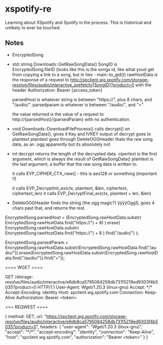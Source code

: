 # xspotify-re

Learning about XSpotify and Spotify in the process.
This is historical and unlikely to ever be touched.

## Notes

- EncryptedSong

- std::string Downloads::GetRawSongData()
    SongID is EncryptedSong.fileID (looks like this is the songs id, like what youd get from copying a link to a song, but in hex - main::to_gid())
    rawHostData is the response of a request to
        http://spclient.wg.spotify.com/storage-resolve/files/audio/interactive_prefetch/{SongID}?product=0
        with the header Authorization: Bearer {access_token}
    
    parsedHost is whatever string is between "https://", plus 8 chars, and "/audio/".
    parsedparam is whatever is between "/audio/", and "=".
    
    the value returned is the value of a request to
        http://{parsedHost}/{parsedParam}
        with no authentication.


- void Downloads::DownloadFileProcess()
    calls decrypt() on GetRawSongData(), gives it Key and IVKEY
    output of decrypt goes to plaintext
    plaintext goes through DeleteOGGHeader
    thats the raw song data, as an .ogg apparently but its absolutely not

- int decrypt
    returns the length of the decrypted data.
    cipertext is the first argument, which is always the result of GetRawSongData()
    plaintext is the last argument, a buffer that the raw song data is written to.

    it calls EVP_CIPHER_CTX_new() - this is aes128 or something (important !!)

    it calls EVP_DecryptInit_ex(ctx, plaintext, &len, ciphertext, ciphertext_len)
    it calls EVP_DecryptFinal_ex(ctx, plaintext + len, &len)

- DeleteOGGHeader
    finds the string (the ogg magic?) ÿÿÿÿOggS, goes 4 chars past that, and returns the rest.


EncryptedSong.parsedHost = (EncryptedSong.rawHostData.substr(
    EncryptedSong.rawHostData.find("https://") + 8)
    ).erase(
        EncryptedSong.rawHostData.substr(
            EncryptedSong.rawHostData.find("https://") + 8
        ).find("/audio/")
    );



    
EncryptedSong.parsedParam = EncryptedSong.rawHostData.substr(EncryptedSong.rawHostData.find("/audio/")).erase(EncryptedSong.rawHostData.substr(EncryptedSong.rawHostData.find("/audio/")).find("="));


==== WGET ====

GET /storage-resolve/files/audio/interactive/e6db8ca5795084258db731f5219ed9303f4b5035?product=0 HTTP/1.1
User-Agent: Wget/1.20.3 (linux-gnu)
Accept: \*/\*
Accept-Encoding: identity
Host: spclient.wg.spotify.com
Connection: Keep-Alive
Authorization: Bearer \<token\>

=== REQWEST ====

{
    method: GET, 
    url: "https://spclient.wg.spotify.com/storage-resolve/files/audio/interactive/e6db8ca5795084258db731f5219ed9303f4b5035?product=0",
    headers: {
        "user-agent": "Wget/1.20.3 (linux-gnu)",
        "accept": "\*/\*",
        "accept-encoding": "identity",
        "connection": "Keep-Alive",
        "host": "spclient.wg.spotify.com",
        "authorization": "Bearer \<token\>"
    }
}